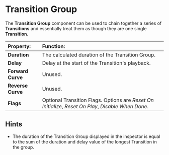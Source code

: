 # Transition Group

The **Transition Group** component can be used to chain together a series of **Transitions** and essentially treat them as though they are one single **Transition**.

|**Property:** |**Function:** |
|:---|:---|
|**Duration** |The calculated duration of the Transition Group. |
|**Delay** |Delay at the start of the Transition's playback. |
|**Forward Curve** |Unused. |
|**Reverse Curve** |Unused. |
|**Flags** |Optional Transition Flags. Options are _Reset On Initialize_, _Reset On Play_, _Disable When Done_. |


## Hints
* The duration of the Transition Group displayed in the inspector is equal to the sum of the duration and delay value of the longest Transition in the group.